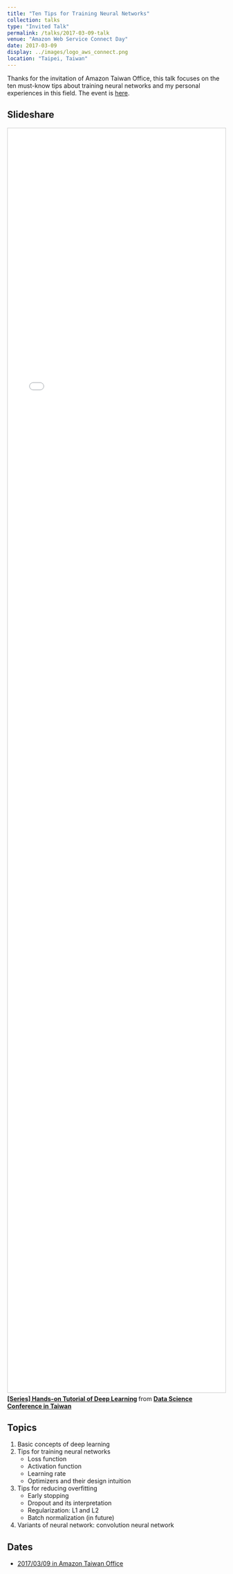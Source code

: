 ```yaml
---
title: "Ten Tips for Training Neural Networks"
collection: talks
type: "Invited Talk"
permalink: /talks/2017-03-09-talk
venue: "Amazon Web Service Connect Day"
date: 2017-03-09
display: ../images/logo_aws_connect.png
location: "Taipei, Taiwan"
---
```


Thanks for the invitation of Amazon Taiwan Office, this talk focuses on the ten must-know tips about training neural networks and my personal experiences in this field.
The event is [here](https://aws.amazon.com/tw/events/aws-connect-02/).

## Slideshare
<iframe src="//www.slideshare.net/slideshow/embed_code/key/kVndiTuzmPEHaR" width="100%" height="75%" frameborder="0" marginwidth="0" marginheight="0" scrolling="no" style="border:1px solid #CCC; border-width:1px; margin-bottom:5px; max-width: 100%;" allowfullscreen> </iframe> <div style="margin-bottom:5px"> <strong> <a href="//www.slideshare.net/tw_dsconf/ss-70083878" title="[系列活動] 手把手的深度學習實務" target="_blank">[Series] Hands-on Tutorial of Deep Learning</a> </strong> from <strong><a href="https://www.slideshare.net/tw_dsconf" target="_blank">Data Science Conference in Taiwan</a></strong> </div>

## Topics
1. Basic concepts of deep learning
2. Tips for training neural networks
	- Loss function
	- Activation function
	- Learning rate
	- Optimizers and their design intuition
3. Tips for reducing overfitting
	- Early stopping
	- Dropout and its interpretation
	- Regularization: L1 and L2
	- Batch normalization (in future)
4. Variants of neural network: convolution neural network

## Dates
- [2017/03/09 in Amazon Taiwan Office](https://aws.amazon.com/tw/events/aws-connect-02/)
